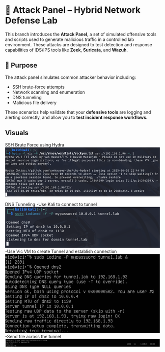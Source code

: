 # 🧨 Attack Panel – Hybrid Network Defense Lab

This branch introduces the **Attack Panel**, a set of simulated offensive tools and scripts used to generate malicious traffic in a controlled lab environment. These attacks are designed to test detection and response capabilities of IDS/IPS tools like **Zeek**, **Suricata**, and **Wazuh**.

## 🚩 Purpose

The attack panel simulates common attacker behavior including:
- SSH brute-force attempts
- Network scanning and enumeration
- DNS tunneling
- Malicious file delivery

These scenarios help validate that your **defensive tools** are logging and alerting correctly, and allow you to **test incident response workflows**.


## Visuals

SSH Brute Force using Hydra
![Hydra](https://raw.githubusercontent.com/Daniel1Cani/hybrid-network-defense-lab/screenshots/hydra.png)

DNS Tunneling 
-Use Kali to connect to tunnel 
![DNS_KALI](https://raw.githubusercontent.com/Daniel1Cani/hybrid-network-defense-lab/screenshots/kali_dns_tunnel.png)
-Use Vic VM to create Tunnel and establish connection
![DNS_VM](https://raw.githubusercontent.com/Daniel1Cani/hybrid-network-defense-lab/screenshots/sudo_iodine.png)
-Send file across the tunnel
![DNS_VM](https://raw.githubusercontent.com/Daniel1Cani/hybrid-network-defense-lab/screenshots/scptest.png)



